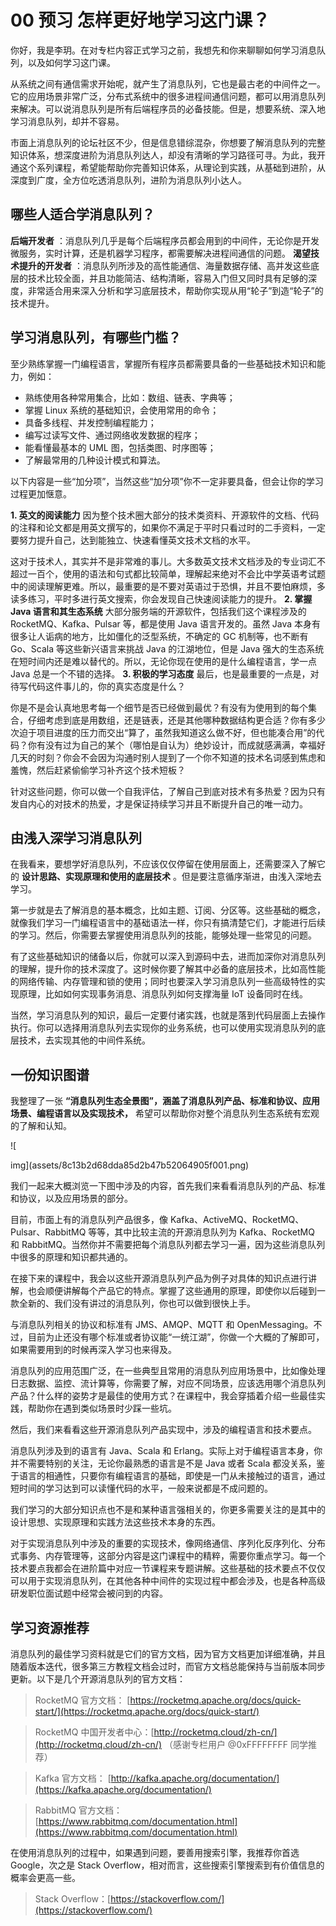 # 00 预习 怎样更好地学习这门课？

你好，我是李玥。在对专栏内容正式学习之前，我想先和你来聊聊如何学习消息队列，以及如何学习这门课。

从系统之间有通信需求开始呢，就产生了消息队列，它也是最古老的中间件之一。它的应用场景非常广泛，分布式系统中的很多进程间通信问题，都可以用消息队列来解决。可以说消息队列是所有后端程序员的必备技能。但是，想要系统、深入地学习消息队列，却并不容易。

市面上消息队列的论坛社区不少，但是信息错综混杂，你想要了解消息队列的完整知识体系，想深度进阶为消息队列达人，却没有清晰的学习路径可寻。为此，我开通这个系列课程，希望能帮助你完善知识体系，从理论到实践，从基础到进阶，从深度到广度，全方位吃透消息队列，进阶为消息队列小达人。

## 哪些人适合学消息队列？

**后端开发者** ：消息队列几乎是每个后端程序员都会用到的中间件，无论你是开发微服务，实时计算，还是机器学习程序，都需要解决进程间通信的问题。 **渴望技术提升的开发者** ：消息队列所涉及的高性能通信、海量数据存储、高并发这些底层的技术比较全面，并且功能简洁、结构清晰，容易入门但又同时具有足够的深度，非常适合用来深入分析和学习底层技术，帮助你实现从用“轮子”到造“轮子”的技术提升。

## 学习消息队列，有哪些门槛？

至少熟练掌握一门编程语言，掌握所有程序员都需要具备的一些基础技术知识和能力，例如：

- 熟练使用各种常用集合，比如：数组、链表、字典等；
- 掌握 Linux 系统的基础知识，会使用常用的命令；
- 具备多线程、并发控制编程能力；
- 编写过读写文件、通过网络收发数据的程序；
- 能看懂最基本的 UML 图，包括类图、时序图等；
- 了解最常用的几种设计模式和算法。

以下内容是一些“加分项”，当然这些“加分项”你不一定非要具备，但会让你的学习过程更加惬意。

**1. 英文的阅读能力** 因为整个技术圈大部分的技术类资料、开源软件的文档、代码的注释和论文都是用英文撰写的，如果你不满足于平时只看过时的二手资料，一定要努力提升自己，达到能独立、快速看懂英文技术文档的水平。

这对于技术人，其实并不是非常难的事儿。大多数英文技术文档涉及的专业词汇不超过一百个，使用的语法和句式都比较简单，理解起来绝对不会比中学英语考试题中的阅读理解更难。所以，最重要的是不要对英语过于恐惧，并且不要怕麻烦，多读多练习，平时多进行英文搜索，你会发现自己快速阅读能力的提升。 **2. 掌握 Java 语言和其生态系统** 大部分服务端的开源软件，包括我们这个课程涉及的 RocketMQ、Kafka、Pulsar 等，都是使用 Java 语言开发的。虽然 Java 本身有很多让人诟病的地方，比如僵化的泛型系统，不确定的 GC 机制等，也不断有 Go、Scala 等这些新兴语言来挑战 Java 的江湖地位，但是 Java 强大的生态系统在短时间内还是难以替代的。所以，无论你现在使用的是什么编程语言，学一点 Java 总是一个不错的选择。 **3. 积极的学习态度** 最后，也是最重要的一点是，对待写代码这件事儿的，你的真实态度是什么？

你是不是会认真地思考每一个细节是否已经做到最优？有没有为使用到的每个集合，仔细考虑到底是用数组，还是链表，还是其他哪种数据结构更合适？你有多少次迫于项目进度的压力而交出“算了，虽然我知道这么做不好，但也能凑合用”的代码？你有没有过为自己的某个（哪怕是自认为）绝妙设计，而成就感满满，幸福好几天的时刻？你会不会因为沟通时别人提到了一个你不知道的技术名词感到焦虑和羞愧，然后赶紧偷偷学习补齐这个技术短板？

针对这些问题，你可以做一个自我评估，了解自己到底对技术有多热爱？因为只有发自内心的对技术的热爱，才是保证持续学习并且不断提升自己的唯一动力。

## 由浅入深学习消息队列

在我看来，要想学好消息队列，不应该仅仅停留在使用层面上，还需要深入了解它的 **设计思路、实现原理和使用的底层技术** 。但是要注意循序渐进，由浅入深地去学习。

第一步就是去了解消息的基本概念，比如主题、订阅、分区等。这些基础的概念，就像我们学习一门编程语言中的基础语法一样，你只有搞清楚它们，才能进行后续的学习。然后，你需要去掌握使用消息队列的技能，能够处理一些常见的问题。

有了这些基础知识的储备以后，你就可以深入到源码中去，进而加深你对消息队列的理解，提升你的技术深度了。这时候你要了解其中必备的底层技术，比如高性能的网络传输、内存管理和锁的使用；同时也要深入学习消息队列一些高级特性的实现原理，比如如何实现事务消息、消息队列如何支撑海量 IoT 设备同时在线。

当然，学习消息队列的知识，最后一定要付诸实践，也就是落到代码层面上去操作执行。你可以选择用消息队列去实现你的业务系统，也可以使用实现消息队列的底层技术，去实现其他的中间件系统。

## 一份知识图谱

我整理了一张 **“消息队列生态全景图”，涵盖了消息队列产品、标准和协议、应用场景、编程语言以及实现技术，** 希望可以帮助你对整个消息队列生态系统有宏观的了解和认知。

!\[

img\](assets/8c13b2d68dda85d2b47b52064905f001.png)

我们一起来大概浏览一下图中涉及的内容，首先我们来看看消息队列的产品、标准和协议，以及应用场景的部分。

目前，市面上有的消息队列产品很多，像 Kafka、ActiveMQ、RocketMQ、Pulsar、RabbitMQ 等等，其中比较主流的开源消息队列为 Kafka、RocketMQ 和 RabbitMQ。当然你并不需要把每个消息队列都去学习一遍，因为这些消息队列中很多的原理和知识都共通的。

在接下来的课程中，我会以这些开源消息队列产品为例子对具体的知识点进行讲解，也会顺便讲解每个产品它的特点。掌握了这些通用的原理，即使你以后碰到一款全新的、我们没有讲过的消息队列，你也可以做到很快上手。

与消息队列相关的协议和标准有 JMS、AMQP、MQTT 和 OpenMessaging。不过，目前为止还没有哪个标准或者协议能“一统江湖”，你做一个大概的了解即可，如果需要用到的时候再深入学习也来得及。

消息队列的应用范围广泛，在一些典型且常用的消息队列应用场景中，比如像处理日志数据、监控、流计算等，你需要了解，对应不同场景，应该选用哪个消息队列产品？什么样的姿势才是最佳的使用方式？在课程中，我会穿插着介绍一些最佳实践，帮助你在遇到类似场景时少踩一些坑。

然后，我们来看看这些开源消息队列产品实现中，涉及的编程语言和技术要点。

消息队列涉及到的语言有 Java、Scala 和 Erlang。实际上对于编程语言本身，你并不需要特别的关注，无论你最熟悉的语言是不是 Java 或者 Scala 都没关系，鉴于语言的相通性，只要你有编程语言的基础，即使是一门从未接触过的语言，通过短时间的学习达到可以读懂代码的水平，一般来说都是不成问题的。

我们学习的大部分知识点也不是和某种语言强相关的，你更多需要关注的是其中的设计思想、实现原理和实践方法这些技术本身的东西。

对于实现消息队列中涉及的重要的实现技术，像网络通信、序列化反序列化、分布式事务、内存管理等，这部分内容是这门课程中的精粹，需要你重点学习。每一个技术要点我都会在进阶篇中对应一节课程来专题讲解。这些基础的技术要点不仅仅可以用于实现消息队列，在其他各种中间件的实现过程中都会涉及，也是各种高级研发职位面试题中经常会被问到的内容。

## 学习资源推荐

消息队列的最佳学习资料就是它们的官方文档，因为官方文档更加详细准确，并且随着版本迭代，很多第三方教程文档会过时，而官方文档总能保持与当前版本同步更新。以下是几个开源消息队列的官方文档：

> RocketMQ 官方文档： [https://rocketmq.apache.org/docs/quick-start/](https://rocketmq.apache.org/docs/quick-start/)

> RocketMQ 中国开发者中心：[http://rocketmq.cloud/zh-cn/](http://rocketmq.cloud/zh-cn/) （感谢专栏用户 @0xFFFFFFFF 同学推荐）

> Kafka 官方文档： [http://kafka.apache.org/documentation/](https://kafka.apache.org/documentation/)

> RabbitMQ 官方文档： [https://www.rabbitmq.com/documentation.html](https://www.rabbitmq.com/documentation.html)

在使用消息队列的过程中，如果遇到问题，要善用搜索引擎，我推荐你首选 Google，次之是 Stack Overflow，相对而言，这些搜索引擎搜索到有价值信息的概率会更高一些。

> Stack Overflow：[https://stackoverflow.com/](https://stackoverflow.com/)
